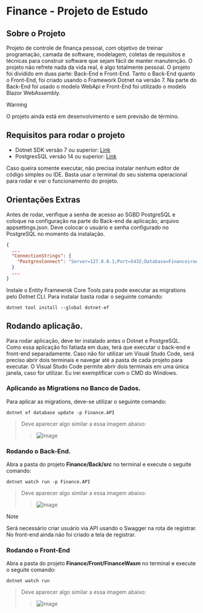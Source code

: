 # Finance - Projeto de Estudo

## Sobre o Projeto
<p>Projeto de controle de finança pessoal, com objetivo de treinar programação, camada de software, modelagem, coletas de requisitos e técnicas para construir software que sejam fácil de manter manutenção. O projeto não refrete nada da vida real, é algo totalmente pessoal. O projeto foi dividido em duas parte: Back-End e Front-End. Tanto o Back-End quanto o Front-End, foi criado usando o Framework Dotnet na versão 7. Na parte do Back-End foi usado o modelo WebApi e Front-End foi utilizado o modelo Blazor WebAssembly.</p>

> [!WARNING]
> O projeto ainda está em desenvolvimento e sem previsão de término.

## Requisitos para rodar o projeto

* Dotnet SDK versão 7 ou superior: [Link](https://dotnet.microsoft.com/pt-br/download)
* PostgresSQL versão 14 ou superior: [Link](https://www.postgresql.org/download/)

<p>Caso queira somente executar, não precisa instalar nenhum editor de código simples ou IDE. Basta usar o terminal do seu sistema operacional para rodar e ver o funcionamento do projeto.</p>

## Orientações Extras
<p>Antes de rodar, verifique a senha de acesso ao SGBD PostgreSQL e coloque na configuração na parte do Back-end da aplicação, arquivo appsettings.json. Deve colocar o usuário e senha configurado no PostgreSQL no momento da instalação.</p>

```json
{
  ...
  "ConnectionStrings": {
    "PostgresConnect": "Server=127.0.0.1;Port=5432;Database=FinanceiroAPI;User Id={{USERNAME}};Password={{PASSWORD}};"
  }
  ...
}
```

<p>Instale o Entity Framewrok Core Tools para pode executar as migrations pelo Dotnet CLI. Para instalar basta rodar o seguinte comando: </p>

```
dotnet tool install --global dotnet-ef
```

## Rodando aplicação.
<p>Para rodar aplicação, deve ter instalado antes o Dotnet e PostgreSQL. Como essa aplicação foi fatiada em duas, terá que executar o back-end e front-end separadamente. Caso não for utilizar um Visual Studo Code, será preciso abrir dois terminais e navegar até a pasta de cada projeto para executar. O Visual Studo Code permite abrir dois terminais em uma única janela, caso for utilizar. Eu irei exemplificar com o CMD do Windows.</p>  


### Aplicando as Migrations no Banco de Dados.
<p>Para aplicar as migrations, deve-se utilizar o seguinte comando: </p>

```
dotnet ef database update -p Finance.API
```

> Deve aparecer algo similar a essa imagem abaixo:
>> ![image](https://github.com/danilosantanaa/Finance/assets/38994152/890f9d83-2671-4773-ad49-69bea98e3ee8)

### Rodando o Back-End.
<p>Abra a pasta do projeto <strong>Finance/Back/src</strong> no terminal e execute o seguite comando:</p>

```
dotnet watch run -p Finance.API
```

> Deve aparecer algo similar a essa imagem abaixo:
>> ![image](https://github.com/danilosantanaa/Finance/assets/38994152/06613127-770f-4693-acef-7c5afb72ec48)

> [!NOTE] 
> Será necessário criar usuário via API usando o Swagger na rota de registrar. No front-end ainda não foi criado a tela de registrar.
### Rodando o Front-End
<p>Abra a pasta do projeto <strong>Finance/Front/FinanceWasm</strong> no terminal e execute o seguite comando:</p>

```
dotnet watch run
```

> Deve aparecer algo similar a essa imagem abaixo:
>> ![image](https://github.com/danilosantanaa/Finance/assets/38994152/ae756f24-9c7b-4847-9e3f-1b1dd7989d6f)
